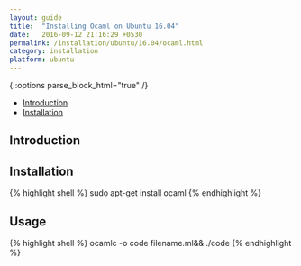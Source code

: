 ```yaml
---
layout: guide
title:  "Installing Ocaml on Ubuntu 16.04"
date:   2016-09-12 21:16:29 +0530
permalink: /installation/ubuntu/16.04/ocaml.html
category: installation
platform: ubuntu
---
```


{::options parse_block_html="true" /}

* [Introduction](#introduction)
* [Installation](#installation)


<section class="wrapper">



## Introduction

## Installation


{% highlight shell %}
sudo apt-get install ocaml
{% endhighlight %}

## Usage
{% highlight shell %}
ocamlc -o code filename.ml&& ./code
{% endhighlight %}
</section>
